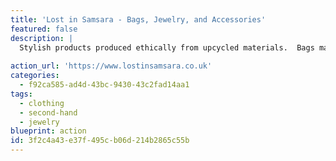 ```yaml
---
title: 'Lost in Samsara - Bags, Jewelry, and Accessories'
featured: false
description: |
  Stylish products produced ethically from upcycled materials.  Bags made from cement bags, tires, and jewelry made from upcycled bullet casings.
  
action_url: 'https://www.lostinsamsara.co.uk'
categories:
  - f92ca585-ad4d-43bc-9430-43c2fad14aa1
tags:
  - clothing
  - second-hand
  - jewelry
blueprint: action
id: 3f2c4a43-e37f-495c-b06d-214b2865c55b
---
```

